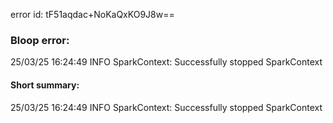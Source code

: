 error id: tF51aqdac+NoKaQxKO9J8w==
### Bloop error:

25/03/25 16:24:49 INFO SparkContext: Successfully stopped SparkContext
#### Short summary: 

25/03/25 16:24:49 INFO SparkContext: Successfully stopped SparkContext